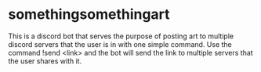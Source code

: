 # somethingsomethingart

This is a discord bot that serves the purpose of posting art to multiple discord servers that the user is in with one simple command.
Use the command !send \<link\> and the bot will send the link to multiple servers that the user shares with it. 
